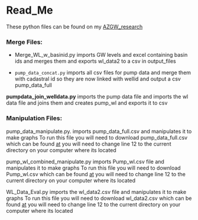 # Read_Me

These python files can be found on my [AZGW_research](https://github.com/mford4/AZGW_research)

### Merge Files:
- Merge_WL_w_basinid.py    imports GW levels and excel containing basin ids and merges them and exports wl_data2 to a csv in output_files

- `pump_data_concat.py`      imports all csv files for pump data and merge them with cadastral id so
				they are now linked with wellid and output a csv pump_data_full

**pumpdata_join_welldata.py**    imports the pump data file and imports the wl data file and joins them
					and creates pump_wl and exports it to csv


### Manipulation Files:
pump_data_manipulate.py. imports pump_data_full.csv and manipulates it to make graphs
				To run this file you will need to download pump_data_full.csv which can be found [at](https://drive.google.com/drive/u/0/folders/1J3SjjTUHMRXKCPFWZa0yb-22okZGJ1N4) you will need to change line 12 to the
				 current directory on your computer where its located

pump_wl_combined_manipulate.py     imports Pump_wl.csv file and manipulates it to make graphs
						To run this file you will need to download Pump_wl.csv which can be found [at](https://drive.google.com/drive/u/0/folders/1J3SjjTUHMRXKCPFWZa0yb-22okZGJ1N4) you will need to change line 12 to the
						 current directory on your computer where its located


WL_Data_Eval.py 		imports the wl_data2.csv file and manipulates it to make graphs
				To run this file you will need to download wl_data2.csv which can be found [at](https://drive.google.com/drive/u/0/folders/1J3SjjTUHMRXKCPFWZa0yb-22okZGJ1N4) you will need to change line 12 to the
				current directory on your computer where its located

